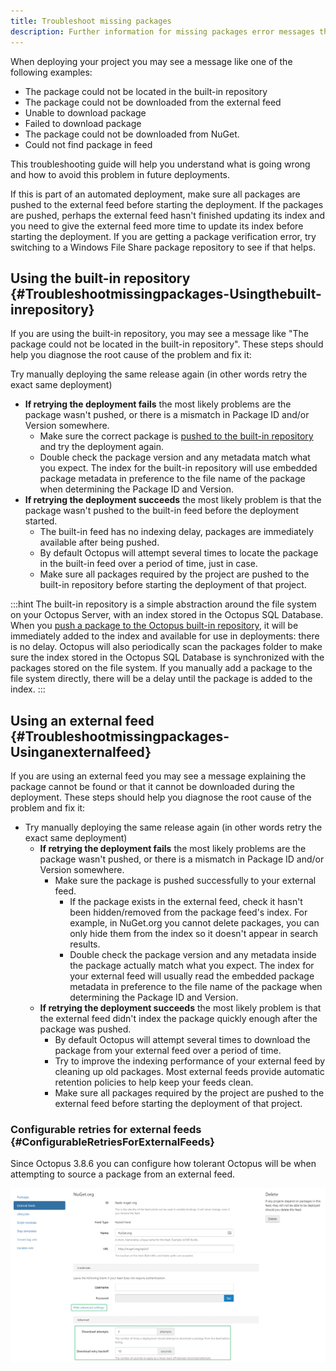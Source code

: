 ```yaml
---
title: Troubleshoot missing packages
description: Further information for missing packages error messages that can occur when deploying package steps.
---
```


When deploying your project you may see a message like one of the following examples:

- The package could not be located in the built-in repository
- The package could not be downloaded from the external feed
- Unable to download package
- Failed to download package
- The package could not be downloaded from NuGet.
- Could not find package in feed

This troubleshooting guide will help you understand what is going wrong and how to avoid this problem in future deployments.

If this is part of an automated deployment, make sure all packages are pushed to the external feed before starting the deployment. If the packages are pushed, perhaps the external feed hasn't finished updating its index and you need to give the external feed more time to update its index before starting the deployment. If you are getting a package verification error, try switching to a Windows File Share package repository to see if that helps.

## Using the built-in repository {#Troubleshootmissingpackages-Usingthebuilt-inrepository}

If you are using the built-in repository, you may see a message like "The package could not be located in the built-in repository". These steps should help you diagnose the root cause of the problem and fix it:

Try manually deploying the same release again (in other words retry the exact same deployment)

- **If retrying the deployment fails** the most likely problems are the package wasn't pushed, or there is a mismatch in Package ID and/or Version somewhere.  
  - Make sure the correct package is [pushed to the built-in repository](/docs/packaging-applications/package-repositories/pushing-packages-to-the-built-in-repository.md) and try the deployment again.  
  - Double check the package version and any metadata match what you expect. The index for the built-in repository will use embedded package metadata in preference to the file name of the package when determining the Package ID and Version.  
- **If retrying the deployment succeeds** the most likely problem is that the package wasn't pushed to the built-in feed before the deployment started.  
  - The built-in feed has no indexing delay, packages are immediately available after being pushed.  
  - By default Octopus will attempt several times to locate the package in the built-in feed over a period of time, just in case.  
  - Make sure all packages required by the project are pushed to the built-in repository before starting the deployment of that project.  

:::hint
The built-in repository is a simple abstraction around the file system on your Octopus Server, with an index stored in the Octopus SQL Database. When you [push a package to the Octopus built-in repository](/docs/packaging-applications/package-repositories/pushing-packages-to-the-built-in-repository.md), it will be immediately added to the index and available for use in deployments: there is no delay. Octopus will also periodically scan the packages folder to make sure the index stored in the Octopus SQL Database is synchronized with the packages stored on the file system. If you manually add a package to the file system directly, there will be a delay until the package is added to the index.
:::

## Using an external feed {#Troubleshootmissingpackages-Usinganexternalfeed}

If you are using an external feed you may see a message explaining the package cannot be found or that it cannot be downloaded during the deployment. These steps should help you diagnose the root cause of the problem and fix it:

- Try manually deploying the same release again (in other words retry the exact same deployment)
  - **If retrying the deployment fails** the most likely problems are the package wasn't pushed, or there is a mismatch in Package ID and/or Version somewhere.
    - Make sure the package is pushed successfully to your external feed.
      - If the package exists in the external feed, check it hasn't been hidden/removed from the package feed's index. For example, in NuGet.org you cannot delete packages, you can only hide them from the index so it doesn't appear in search results.
      - Double check the package version and any metadata inside the package actually match what you expect. The index for your external feed will usually read the embedded package metadata in preference to the file name of the package when determining the Package ID and Version.
  - **If retrying the deployment succeeds** the most likely problem is that the external feed didn't index the package quickly enough after the package was pushed.
    - By default Octopus will attempt several times to download the package from your external feed over a period of time.
    - Try to improve the indexing performance of your external feed by cleaning up old packages. Most external feeds provide automatic retention policies to help keep your feeds clean.
    - Make sure all packages required by the project are pushed to the external feed before starting the deployment of that project.

### Configurable retries for external feeds {#ConfigurableRetriesForExternalFeeds}

Since Octopus 3.8.6 you can configure how tolerant Octopus will be when attempting to source a package from an external feed.

  ![](troubleshoot-missing-packages-retries.png "width=500")